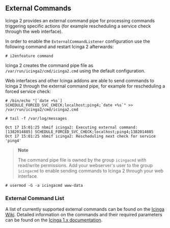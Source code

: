 ## External Commands

Icinga 2 provides an external command pipe for processing commands
triggering specific actions (for example rescheduling a service check
through the web interface).

In order to enable the `ExternalCommandListener` configuration use the
following command and restart Icinga 2 afterwards:

    # i2enfeature command
    
Icinga 2 creates the command pipe file as `/var/run/icinga2/cmd/icinga2.cmd`
using the default configuration.

Web interfaces and other Icinga addons are able to send commands to
Icinga 2 through the external command pipe, for example for rescheduling
a forced service check:

    # /bin/echo "[`date +%s`] SCHEDULE_FORCED_SVC_CHECK;localhost;ping4;`date +%s`" >> /var/run/icinga2/cmd/icinga2.cmd
    
    # tail -f /var/log/messages
    
    Oct 17 15:01:25 nbmif icinga2: Executing external command: [1382014885] SCHEDULE_FORCED_SVC_CHECK;localhost;ping4;1382014885
    Oct 17 15:01:25 nbmif icinga2: Rescheduling next check for service 'ping4'
    
> **Note**
>
> The command pipe file is owned by the group `icingacmd` with read/write
> permissions. Add your webserver's user to the group `icingacmd` to
> enable sending commands to Icinga 2 through your web interface.

    # usermod -G -a icingacmd www-data

    
    
### External Command List

A list of currently supported external commands can be found on the
[Icinga Wiki](https://wiki.icinga.org/display/icinga2/External+Commands).
Detailed information on the commands and their required parameters can be found
on the [Icinga 1.x documentation](http://docs.icinga.org/latest/en/extcommands2.html).
